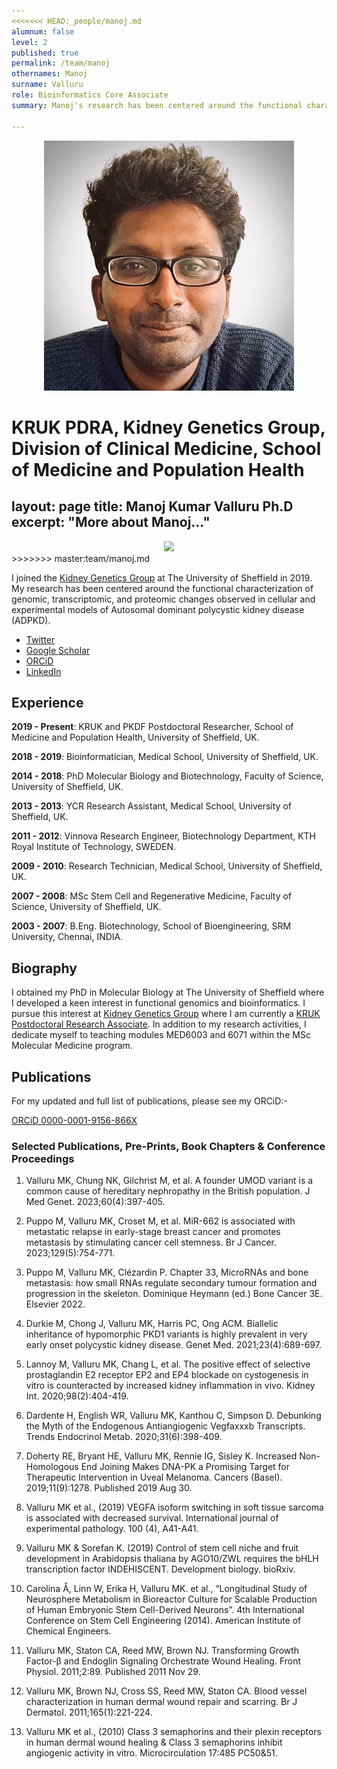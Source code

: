 ```yaml
---
<<<<<<< HEAD:_people/manoj.md
alumnum: false
level: 2
published: true
permalink: /team/manoj
othernames: Manoj
surname: Valluru
role: Bioinformatics Core Associate
summary: Manoj's research has been centered around the functional characterization of genomic, transcriptomic, and proteomic changes observed in cellular and experimental models of Autosomal dominant polycystic kidney disease (ADPKD).

---
```


<div style="text-align:center"><img src="/assets/images/people/Manoj.jpg"></div>

KRUK PDRA, Kidney Genetics Group, Division of Clinical Medicine, School of Medicine and Population Health
=======
layout: page
title: Manoj Kumar Valluru Ph.D
excerpt: "More about Manoj..."
---

<div style="text-align:center"><img src="/images/Manoj.jpeg"></div>
>>>>>>> master:team/manoj.md

I joined the [Kidney Genetics Group](https://www.sheffield.ac.uk/smph/people/clinical-medicine/albert-cm-ong) at The University of Sheffield in 2019. My research has been centered around the functional characterization of genomic, transcriptomic, and proteomic changes observed in cellular and experimental models of Autosomal dominant polycystic kidney disease (ADPKD).

- [Twitter](https://twitter.com/mkvalluru)
- [Google Scholar](https://scholar.google.com/citations?user=FrUCR-AAAAAJ&hl=en)
- [ORCiD](https://orcid.org/0000-0001-9156-866X)
- [LinkedIn](https://www.linkedin.com/in/manoj-kumar-valluru-78651260/)


## Experience

__2019 - Present__:  KRUK and PKDF Postdoctoral Researcher, School of Medicine and Population Health, University of Sheffield, UK.

__2018 - 2019__:  Bioinformatician, Medical School, University of Sheffield, UK.

__2014 - 2018__:  PhD Molecular Biology and Biotechnology, Faculty of Science, University of Sheffield, UK.

__2013 - 2013__:  YCR Research Assistant, Medical School, University of Sheffield, UK.

__2011 - 2012__:  Vinnova Research Engineer, Biotechnology Department, KTH Royal Institute of Technology, SWEDEN.

__2009 - 2010__:  Research Technician, Medical School, University of Sheffield, UK.

__2007 - 2008__:  MSc Stem Cell and Regenerative Medicine, Faculty of Science, University of Sheffield, UK.

__2003 - 2007__:  B.Eng. Biotechnology, School of Bioengineering, SRM University, Chennai, INDIA.


## Biography

I obtained my PhD in Molecular Biology at The University of Sheffield where I developed a keen interest in functional genomics and bioinformatics. I pursue this interest at [Kidney Genetics Group](https://www.sheffield.ac.uk/smph/people/clinical-medicine/albert-cm-ong) where I am currently a [KRUK Postdoctoral Research Associate](https://www.kidneyresearchuk.org/2022/06/24/pkd-research-project-grant-for-professor-albert-ong/).  In addition to my research activities, I dedicate myself to teaching modules MED6003 and 6071 within the MSc Molecular Medicine program. 


## Publications

For my updated and full list of publications, please see my ORCiD:-

[ORCiD 0000-0001-9156-866X](https://orcid.org/0000-0001-9156-866X)

### Selected Publications, Pre-Prints, Book Chapters & Conference Proceedings

1.	Valluru MK, Chung NK, Gilchrist M, et al. A founder UMOD variant is a common cause of hereditary nephropathy in the British population. J Med Genet. 2023;60(4):397-405.

2.	Puppo M, Valluru MK, Croset M, et al. MiR-662 is associated with metastatic relapse in early-stage breast cancer and promotes metastasis by stimulating cancer cell stemness. Br J Cancer. 2023;129(5):754-771.

3.	Puppo M, Valluru MK, Clézardin P. Chapter 33, MicroRNAs and bone metastasis: how small RNAs regulate secondary tumour formation and progression in the skeleton. Dominique Heymann (ed.) Bone Cancer 3E. Elsevier 2022.

4.	Durkie M, Chong J, Valluru MK, Harris PC, Ong ACM. Biallelic inheritance of hypomorphic PKD1 variants is highly prevalent in very early onset polycystic kidney disease. Genet Med. 2021;23(4):689-697.

5.	Lannoy M, Valluru MK, Chang L, et al. The positive effect of selective prostaglandin E2 receptor EP2 and EP4 blockade on cystogenesis in vitro is counteracted by increased kidney inflammation in vivo. Kidney Int. 2020;98(2):404-419.

6.	Dardente H, English WR, Valluru MK, Kanthou C, Simpson D. Debunking the Myth of the Endogenous Antiangiogenic Vegfaxxxb Transcripts. Trends Endocrinol Metab. 2020;31(6):398-409.

7.	Doherty RE, Bryant HE, Valluru MK, Rennie IG, Sisley K. Increased Non-Homologous End Joining Makes DNA-PK a Promising Target for Therapeutic Intervention in Uveal Melanoma. Cancers (Basel). 2019;11(9):1278. Published 2019 Aug 30.

8.	Valluru MK et al., (2019) VEGFA isoform switching in soft tissue sarcoma is associated with decreased survival. International journal of experimental pathology. 100 (4), A41-A41.

9.	Valluru MK & Sorefan K. (2019) Control of stem cell niche and fruit development in Arabidopsis thaliana by AGO10/ZWL requires the bHLH transcription factor INDEHISCENT. Development biology. bioRxiv.

10.	Carolina Å, Linn W, Erika H, Valluru MK. et al., “Longitudinal Study of Neurosphere Metabolism in Bioreactor Culture for Scalable Production of Human Embryonic Stem Cell-Derived Neurons”. 4th International Conference on Stem Cell Engineering (2014). American Institute of Chemical Engineers.

11.	Valluru MK, Staton CA, Reed MW, Brown NJ. Transforming Growth Factor-β and Endoglin Signaling Orchestrate Wound Healing. Front Physiol. 2011;2:89. Published 2011 Nov 29.

12.	Valluru MK, Brown NJ, Cross SS, Reed MW, Staton CA. Blood vessel characterization in human dermal wound repair and scarring. Br J Dermatol. 2011;165(1):221-224.

13.	Valluru MK et al., (2010) Class 3 semaphorins and their plexin receptors in human dermal wound healing & Class 3 semaphorins inhibit angiogenic activity in vitro. Microcirculation 17:485 PC50&51.
